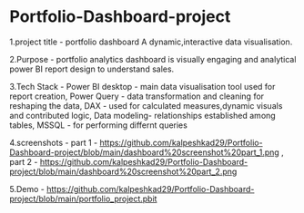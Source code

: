 # Portfolio-Dashboard-project
1.project title -  portfolio dashboard A dynamic,interactive data visualisation.

2.Purpose - portfolio analytics dashboard is visually engaging and analytical power BI report design to understand sales.

3.Tech Stack - Power BI desktop - main data visualisation tool used for report creation, Power Query - data transformation and cleaning for reshaping the data, DAX - used for calculated measures,dynamic visuals and contributed logic, Data modeling- relationships established among tables, MSSQL -  for performing differnt queries

4.screenshots - part 1 -  https://github.com/kalpeshkad29/Portfolio-Dashboard-project/blob/main/dashboard%20screenshot%20part_1.png , part 2 -   https://github.com/kalpeshkad29/Portfolio-Dashboard-project/blob/main/dashboard%20screenshot%20part_2.png

5.Demo - https://github.com/kalpeshkad29/Portfolio-Dashboard-project/blob/main/portfolio_project.pbit
